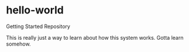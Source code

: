 # hello-world
Getting Started Repository

This is really just a way to learn about how this system works.  Gotta learn somehow.  
